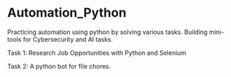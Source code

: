 # Automation_Python
Practicing automation using python by solving various tasks. Building mini-tools for Cybersecurity and AI tasks.


Task 1: Research Job Opportunities with Python and Selenium

Task 2: A python bot for file chores. 
